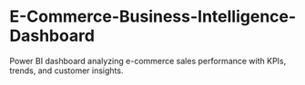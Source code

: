 # E-Commerce-Business-Intelligence-Dashboard
Power BI dashboard analyzing e-commerce sales performance with KPIs, trends, and customer insights.
